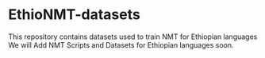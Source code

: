 # EthioNMT-datasets
This repository contains datasets used to train NMT for Ethiopian languages 
We will Add NMT Scripts and Datasets for Ethiopian languages soon.
